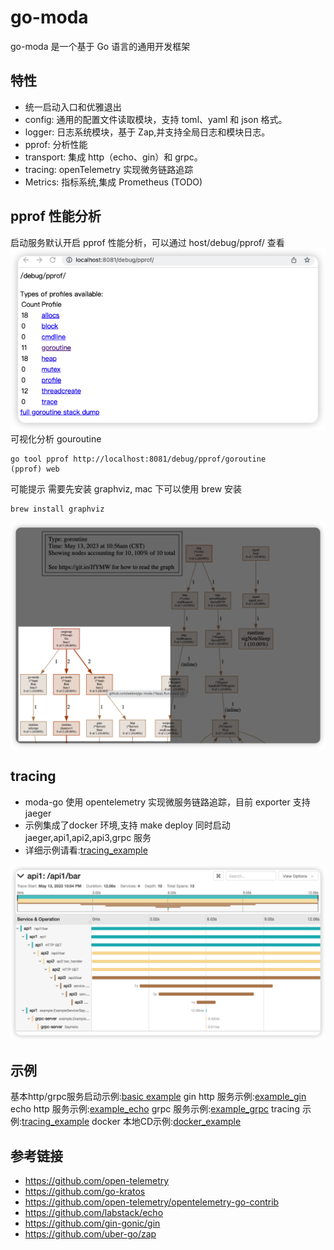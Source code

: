 # go-moda
go-moda 是一个基于 Go 语言的通用开发框架
## 特性
- 统一启动入口和优雅退出
- config:    通用的配置文件读取模块，支持 toml、yaml 和 json 格式。
- logger:    日志系统模块，基于 Zap,并支持全局日志和模块日志。
- pprof:	 分析性能
- transport: 集成 http（echo、gin）和 grpc。
- tracing:   openTelemetry 实现微务链路追踪
- Metrics:   指标系统,集成 Prometheus (TODO)
## pprof 性能分析
启动服务默认开启 pprof 性能分析，可以通过 host/debug/pprof/ 查看
![](images/2023-05-13-11-02-02.png)  
可视化分析 gouroutine
```shell
go tool pprof http://localhost:8081/debug/pprof/goroutine
(pprof) web
```
可能提示 需要先安装 graphviz, mac 下可以使用 brew 安装
```shell
brew install graphviz
```
![](images/2023-05-13-11-04-41.png)

## tracing
* moda-go 使用 opentelemetry 实现微服务链路追踪，目前 exporter 支持 jaeger 
* 示例集成了docker 环境,支持 make deploy 同时启动 jaeger,api1,api2,api3,grpc 服务
*  详细示例请看:[tracing_example](./example/tracing/moda_tracing/)

![](./example/tracing/moda_tracing/images/2023-05-13-23-02-24.png)
## 示例
基本http/grpc服务启动示例:[basic example](./example/basic/)
gin http 服务示例:[example_gin](./example/ginhttp/)
echo http 服务示例:[example_echo](./example/echohttp/)
grpc 服务示例:[example_grpc](./example/grpc/)
tracing 示例:[tracing_example](./example/tracing/moda_tracing/)
docker 本地CD示例:[docker_example](./example/tracing/moda_tracing/)
## 参考链接
* https://github.com/open-telemetry
* https://github.com/go-kratos
* https://github.com/open-telemetry/opentelemetry-go-contrib
* https://github.com/labstack/echo
* https://github.com/gin-gonic/gin
* https://github.com/uber-go/zap